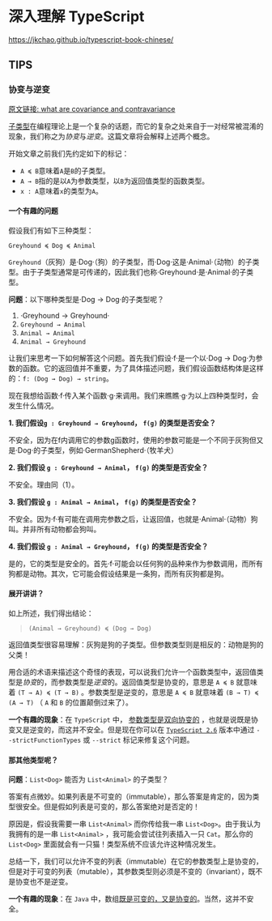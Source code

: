 # 深入理解 TypeScript

https://jkchao.github.io/typescript-book-chinese/

## TIPS

### 协变与逆变

[原文链接: what are covariance and contravariance](https://www.stephanboyer.com/post/132/what-are-covariance-and-contravariance)

[子类型](https://en.wikipedia.org/wiki/Subtyping)在编程理论上是一个复杂的话题，而它的复杂之处来自于一对经常被混淆的现象，我们称之为*协变*与*逆变*。这篇文章将会解释上述两个概念。

开始文章之前我们先约定如下的标记：

- `A ≼ B`意味着`A`是`B`的子类型。
- `A → B`指的是以`A`为参数类型，以`B`为返回值类型的函数类型。
- `x : A`意味着`x`的类型为`A`。

#### 一个有趣的问题

假设我们有如下三种类型：

`Greyhound ≼ Dog ≼ Animal`

`Greyhound`（灰狗）是·Dog·（狗）的子类型，而·Dog·这是·Animal·（动物）的子类型。由于子类型通常是可传递的，因此我们也称·Greyhound·是·Animal·的子类型。

**问题**：以下哪种类型是·Dog → Dog·的子类型呢？

1. ·Greyhound → Greyhound·
2. `Greyhound → Animal`
3. `Animal → Animal`
4. `Animal → Greyhound`

让我们来思考一下如何解答这个问题。首先我们假设·f·是一个以·Dog → Dog·为参数的函数。它的返回值并不重要，为了具体描述问题，我们假设函数结构体是这样的：`f: (Dog → Dog) → string`。

现在我想给函数·f·传入某个函数·g·来调用。我们来瞧瞧·g·为以上四种类型时，会发生什么情况。

**1. 我们假设`g : Greyhound → Greyhound`， `f(g)` 的类型是否安全？**

不安全，因为在f内调用它的参数g函数时，使用的参数可能是一个不同于灰狗但又是·Dog·的子类型，例如·GermanShepherd·（牧羊犬）

**2. 我们假设 `g : Greyhound → Animal`， `f(g)` 的类型是否安全？**

不安全。理由同（1）。

**3. 我们假设 `g : Animal → Animal`， `f(g)` 的类型是否安全？**

不安全。因为·f·有可能在调用完参数之后，让返回值，也就是·Animal·（动物）狗叫。并非所有动物都会狗叫。

**4. 我们假设 `g : Animal → Greyhound`， `f(g)` 的类型是否安全？**

是的，它的类型是安全的。首先·f·可能会以任何狗的品种来作为参数调用，而所有狗都是动物。其次，它可能会假设结果是一条狗，而所有灰狗都是狗。

#### 展开讲讲？

如上所述，我们得出结论：

> ```
> (Animal → Greyhound) ≼ (Dog → Dog)
> ```

返回值类型很容易理解：灰狗是狗的子类型。但参数类型则是相反的：动物是狗的父类！

用合适的术语来描述这个奇怪的表现，可以说我们允许一个函数类型中，返回值类型是*协变*的，而参数类型是*逆变*的。返回值类型是协变的，意思是 `A ≼ B` 就意味着 `(T → A) ≼ (T → B)` 。参数类型是逆变的，意思是 `A ≼ B` 就意味着 `(B → T) ≼ (A → T)` （ `A` 和 `B` 的位置颠倒过来了）。

**一个有趣的现象**：在 `TypeScript` 中， [参数类型是双向协变的](https://github.com/Microsoft/TypeScript/wiki/FAQ#why-are-function-parameters-bivariant) ，也就是说既是协变又是逆变的，而这并不安全。但是现在你可以在 [`TypeScript 2.6`](https://www.typescriptlang.org/docs/handbook/release-notes/typescript-2-6.html) 版本中通过 `--strictFunctionTypes` 或 `--strict` 标记来修复这个问题。

#### 那其他类型呢？

**问题**：`List<Dog>` 能否为 `List<Animal>` 的子类型？

答案有点微妙。如果列表是不可变的（immutable），那么答案是肯定的，因为类型很安全。但是假如列表是可变的，那么答案绝对是否定的！

原因是，假设我需要一串 `List<Animal>` 而你传给我一串 `List<Dog>`。由于我认为我拥有的是一串 `List<Animal>` ，我可能会尝试往列表插入一只 `Cat`。那么你的 `List<Dog>` 里面就会有一只猫！类型系统不应该允许这种情况发生。

总结一下，我们可以允许不变的列表（immutable）在它的参数类型上是协变的，但是对于可变的列表（mutable），其参数类型则必须是不变的（invariant），既不是协变也不是逆变。

**一个有趣的现象**：在 `Java` 中，数组[既是可变的，又是协变的](https://en.wikipedia.org/wiki/Covariance_and_contravariance_(computer_science)#Covariant_arrays_in_Java_and_C.23)。当然，这并不安全。